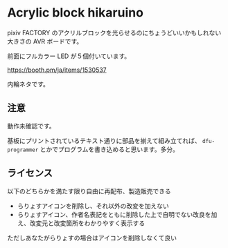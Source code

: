 # Acrylic block hikaruino

pixiv FACTORY のアクリルブロックを光らせるのにちょうどいいかもしれない大きさの AVR ボードです。

前面にフルカラー LED が５個付いています。

https://booth.pm/ja/items/1530537

内輪ネタです。

## 注意

動作未確認です。

基板にプリントされているテキスト通りに部品を揃えて組み立てれば、 `dfu-programmer` とかでプログラムを書き込めると思います。多分。

## ライセンス

以下のどちらかを満たす限り自由に再配布、製造販売できる

- らりょすアイコンを削除し、それ以外の改変を加えない
- らりょすアイコン、作者名表記をともに削除した上で自明でない改良を加え、改変元と改変箇所をわかりやすく表示する

ただしあなたがらりょすの場合はアイコンを削除しなくて良い

